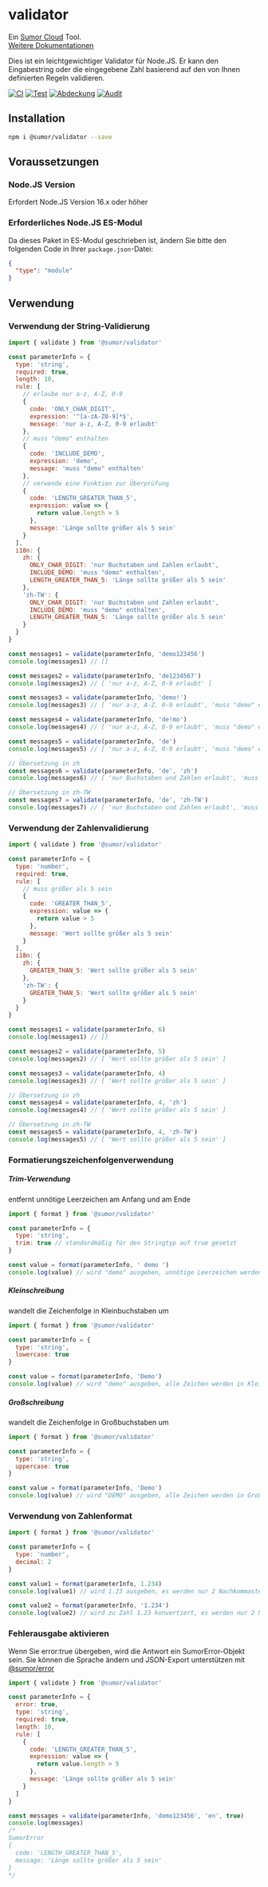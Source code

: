 # validator

Ein [Sumor Cloud](https://sumor.cloud) Tool.  
[Weitere Dokumentationen](https://sumor.cloud)

Dies ist ein leichtgewichtiger Validator für Node.JS.
Er kann den Eingabestring oder die eingegebene Zahl basierend auf den von Ihnen definierten Regeln validieren.

[![CI](https://github.com/sumor-cloud/validator/actions/workflows/ci.yml/badge.svg)](https://github.com/sumor-cloud/validator/actions/workflows/ci.yml)
[![Test](https://github.com/sumor-cloud/validator/actions/workflows/ut.yml/badge.svg)](https://github.com/sumor-cloud/validator/actions/workflows/ut.yml)
[![Abdeckung](https://github.com/sumor-cloud/validator/actions/workflows/coverage.yml/badge.svg)](https://github.com/sumor-cloud/validator/actions/workflows/coverage.yml)
[![Audit](https://github.com/sumor-cloud/validator/actions/workflows/audit.yml/badge.svg)](https://github.com/sumor-cloud/validator/actions/workflows/audit.yml)

## Installation

```bash
npm i @sumor/validator --save
```

## Voraussetzungen

### Node.JS Version

Erfordert Node.JS Version 16.x oder höher

### Erforderliches Node.JS ES-Modul

Da dieses Paket in ES-Modul geschrieben ist,
ändern Sie bitte den folgenden Code in Ihrer `package.json`-Datei:

```json
{
  "type": "module"
}
```

## Verwendung

### Verwendung der String-Validierung

```js
import { validate } from '@sumor/validator'

const parameterInfo = {
  type: 'string',
  required: true,
  length: 10,
  rule: [
    // erlaube nur a-z, A-Z, 0-9
    {
      code: 'ONLY_CHAR_DIGIT',
      expression: '^[a-zA-Z0-9]*$',
      message: 'nur a-z, A-Z, 0-9 erlaubt'
    },
    // muss "demo" enthalten
    {
      code: 'INCLUDE_DEMO',
      expression: 'demo',
      message: 'muss "demo" enthalten'
    },
    // verwende eine Funktion zur Überprüfung
    {
      code: 'LENGTH_GREATER_THAN_5',
      expression: value => {
        return value.length > 5
      },
      message: 'Länge sollte größer als 5 sein'
    }
  ],
  i18n: {
    zh: {
      ONLY_CHAR_DIGIT: 'nur Buchstaben und Zahlen erlaubt',
      INCLUDE_DEMO: 'muss "demo" enthalten',
      LENGTH_GREATER_THAN_5: 'Länge sollte größer als 5 sein'
    },
    'zh-TW': {
      ONLY_CHAR_DIGIT: 'nur Buchstaben und Zahlen erlaubt',
      INCLUDE_DEMO: 'muss "demo" enthalten',
      LENGTH_GREATER_THAN_5: 'Länge sollte größer als 5 sein'
    }
  }
}

const messages1 = validate(parameterInfo, 'demo123456')
console.log(messages1) // []

const messages2 = validate(parameterInfo, 'de1234567')
console.log(messages2) // [ 'nur a-z, A-Z, 0-9 erlaubt' ]

const messages3 = validate(parameterInfo, 'demo!')
console.log(messages3) // [ 'nur a-z, A-Z, 0-9 erlaubt', 'muss "demo" enthalten' ]

const messages4 = validate(parameterInfo, 'de!mo')
console.log(messages4) // [ 'nur a-z, A-Z, 0-9 erlaubt', 'muss "demo" enthalten' ]

const messages5 = validate(parameterInfo, 'de')
console.log(messages5) // [ 'nur a-z, A-Z, 0-9 erlaubt', 'muss "demo" enthalten', 'Länge sollte größer als 5 sein' ]

// Übersetzung in zh
const messages6 = validate(parameterInfo, 'de', 'zh')
console.log(messages6) // [ 'nur Buchstaben und Zahlen erlaubt', 'muss "demo" enthalten', 'Länge sollte größer als 5 sein' ]

// Übersetzung in zh-TW
const messages7 = validate(parameterInfo, 'de', 'zh-TW')
console.log(messages7) // [ 'nur Buchstaben und Zahlen erlaubt', 'muss "demo" enthalten', 'Länge sollte größer als 5 sein' ]
```

### Verwendung der Zahlenvalidierung

```js
import { validate } from '@sumor/validator'

const parameterInfo = {
  type: 'number',
  required: true,
  rule: [
    // muss größer als 5 sein
    {
      code: 'GREATER_THAN_5',
      expression: value => {
        return value > 5
      },
      message: 'Wert sollte größer als 5 sein'
    }
  ],
  i18n: {
    zh: {
      GREATER_THAN_5: 'Wert sollte größer als 5 sein'
    },
    'zh-TW': {
      GREATER_THAN_5: 'Wert sollte größer als 5 sein'
    }
  }
}

const messages1 = validate(parameterInfo, 6)
console.log(messages1) // []

const messages2 = validate(parameterInfo, 5)
console.log(messages2) // [ 'Wert sollte größer als 5 sein' ]

const messages3 = validate(parameterInfo, 4)
console.log(messages3) // [ 'Wert sollte größer als 5 sein' ]

// Übersetzung in zh
const messages4 = validate(parameterInfo, 4, 'zh')
console.log(messages4) // [ 'Wert sollte größer als 5 sein' ]

// Übersetzung in zh-TW
const messages5 = validate(parameterInfo, 4, 'zh-TW')
console.log(messages5) // [ 'Wert sollte größer als 5 sein' ]
```

### Formatierungszeichenfolgenverwendung

##### Trim-Verwendung

entfernt unnötige Leerzeichen am Anfang und am Ende

```js
import { format } from '@sumor/validator'

const parameterInfo = {
  type: 'string',
  trim: true // standardmäßig für den Stringtyp auf true gesetzt
}

const value = format(parameterInfo, ' demo ')
console.log(value) // wird "demo" ausgeben, unnötige Leerzeichen werden entfernt
```

##### Kleinschreibung

wandelt die Zeichenfolge in Kleinbuchstaben um

```js
import { format } from '@sumor/validator'

const parameterInfo = {
  type: 'string',
  lowercase: true
}

const value = format(parameterInfo, 'Demo')
console.log(value) // wird "demo" ausgeben, alle Zeichen werden in Kleinbuchstaben umgewandelt
```

##### Großschreibung

wandelt die Zeichenfolge in Großbuchstaben um

```js
import { format } from '@sumor/validator'

const parameterInfo = {
  type: 'string',
  uppercase: true
}

const value = format(parameterInfo, 'Demo')
console.log(value) // wird "DEMO" ausgeben, alle Zeichen werden in Großbuchstaben umgewandelt
```

### Verwendung von Zahlenformat

```js
import { format } from '@sumor/validator'

const parameterInfo = {
  type: 'number',
  decimal: 2
}

const value1 = format(parameterInfo, 1.234)
console.log(value1) // wird 1.23 ausgeben, es werden nur 2 Nachkommastellen beibehalten

const value2 = format(parameterInfo, '1.234')
console.log(value2) // wird zu Zahl 1.23 konvertiert, es werden nur 2 Nachkommastellen beibehalten
```

### Fehlerausgabe aktivieren

Wenn Sie error:true übergeben, wird die Antwort ein SumorError-Objekt sein.
Sie können die Sprache ändern und JSON-Export unterstützen mit [@sumor/error](https://www.npmjs.com/package/@sumor/error)

```js
import { validate } from '@sumor/validator'

const parameterInfo = {
  error: true,
  type: 'string',
  required: true,
  length: 10,
  rule: [
    {
      code: 'LENGTH_GREATER_THAN_5',
      expression: value => {
        return value.length > 5
      },
      message: 'Länge sollte größer als 5 sein'
    }
  ]
}

const messages = validate(parameterInfo, 'demo123456', 'en', true)
console.log(messages)
/* 
SumorError
{
  code: 'LENGTH_GREATER_THAN_5',
  message: 'Länge sollte größer als 5 sein'
}
*/
```
